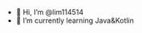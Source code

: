 - 👋 Hi, I’m @lim114514
- 🌱 I’m currently learning Java&Kotlin

<!---
lim114514/lim114514 is a ✨ special ✨ repository because its `README.md` (this file) appears on your GitHub profile.
You can click the Preview link to take a look at your changes.
--->
